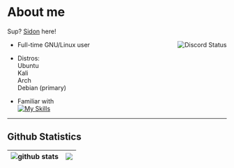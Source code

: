 # About me

Sup? [Sidon](https://www.youtube.com/watch?v=dQw4w9WgXcQ) here! 

<a href="https://discord.com/users/728604179186188368">
  <img align="right" src="https://lanyard.cnrad.dev/api/728604179186188368" alt="Discord Status">
</a>


- Full-time GNU/Linux user


- Distros:<br>
Ubuntu<br>
Kali<br>
Arch<br>
Debian (primary)

- Familiar with<br> 
[![My Skills](https://skillicons.dev/icons?i=docker,linux,bash,vim,neovim,py&theme=dark)](https://skillicons.dev)


 



---

## Github Statistics

| <img align="center" src="https://github-readme-stats.vercel.app/api?username=SidonTheTroll&show_icons=true&include_all_commits=true&theme=merko&hide_border=true" alt="github stats" /></a> | <img align="center" src="https://github-readme-stats.vercel.app/api/top-langs/?username=SidonTheTroll&theme=gruvbox&hide_border=true" /></a> |
| ------------- | ------------- |
